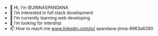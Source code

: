 - 👋 Hi, I’m @JINNASPANDANA
- 👀 I’m interested in full stack dovelopment
- 🌱 I’m currently learning web developing
- 💞️ I’m looking for intership
- 📫 How to reach me www.linkedin.com/in/
spandana-jinna-8963a6290


<!---
JINNASPANDANA/JINNASPANDANA is a ✨ special ✨ repository because its `README.md` (this file) appears on your GitHub profile.
You can click the Preview link to take a look at your changes.
--->
